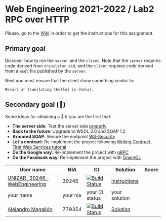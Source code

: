# Web Engineering 2021-2022 / Lab2 RPC over HTTP

Please, go to the [Wiki](https://github.com/UNIZAR-30246-WebEngineering/lab2-rpc-over-http/wiki) in order to get the instructions for this assignment.

## Primary goal

Discover how to run the `server` and the `client`. 
Note that the `server` requires code derived from `translator.xsd`, 
and the `client` requires code derived from a `wsdl` file published by the `server`. 

Next you must ensure that the client show something similar to:
```
Result of translating [hello] is [hola].
```

## Secondary goal (:gift:)

Some ideas for obtaining a :gift: if you are the first that:

- **The server side**: Test the server side [properly](https://docs.spring.io/spring-ws/docs/3.1.1/reference/html/#_server_side_testing)
- **Back to the future**: Upgrade to WSDL 2.0 and SOAP 1.2
- **Armored SOAP**: Secure the endpoint [WS-Security](https://docs.spring.io/spring-ws/docs/3.1.1/reference/html/#security)
- **Let's contract**: Re-implement the project following [Writing Contract-First Web Services tutorial](https://docs.spring.io/spring-ws/docs/3.1.1/reference/html/#tutorial)
- **Do the Google way**: Re-implement the project with [gRPC](https://yidongnan.github.io/grpc-spring-boot-starter/en/)
- **Do the Facebook way**: Re-implement the project with [GraphQL](https://www.graphql-java.com/tutorials/getting-started-with-spring-boot/)

User name | NIA | CI | Solution |Score
----------|-----|----------|-----|----
[UNIZAR-30246-WebEngineering](https://github.com/UNIZAR-30246-WebEngineering/lab2-rpc-over-http) |30246 | [![Build Status](https://github.com/UNIZAR-30246-WebEngineering/lab2-rpc-over-http/actions/workflows/ci.yml/badge.svg)](https://github.com/UNIZAR-30246-WebEngineering/lab2-rpc-over-http/actions/workflows/ci.yml) | [instructions](https://github.com/UNIZAR-30246-WebEngineering/lab2-rpc-over-http/wiki)
your name | your nia | your CI status | your solution
[Alejandro Magallón](https://github.com/alecron/lab2-rpc-over-http/tree/work) | 779354 | [![Build Status](https://github.com/alecron/lab2-rpc-over-http/actions/workflows/ci.yml/badge.svg)](https://github.com/alecron/lab2-rpc-over-http/actions/workflows/ci.yml) | [Solution](https://github.com/alecron/lab2-rpc-over-http/blob/work/solucion.md)